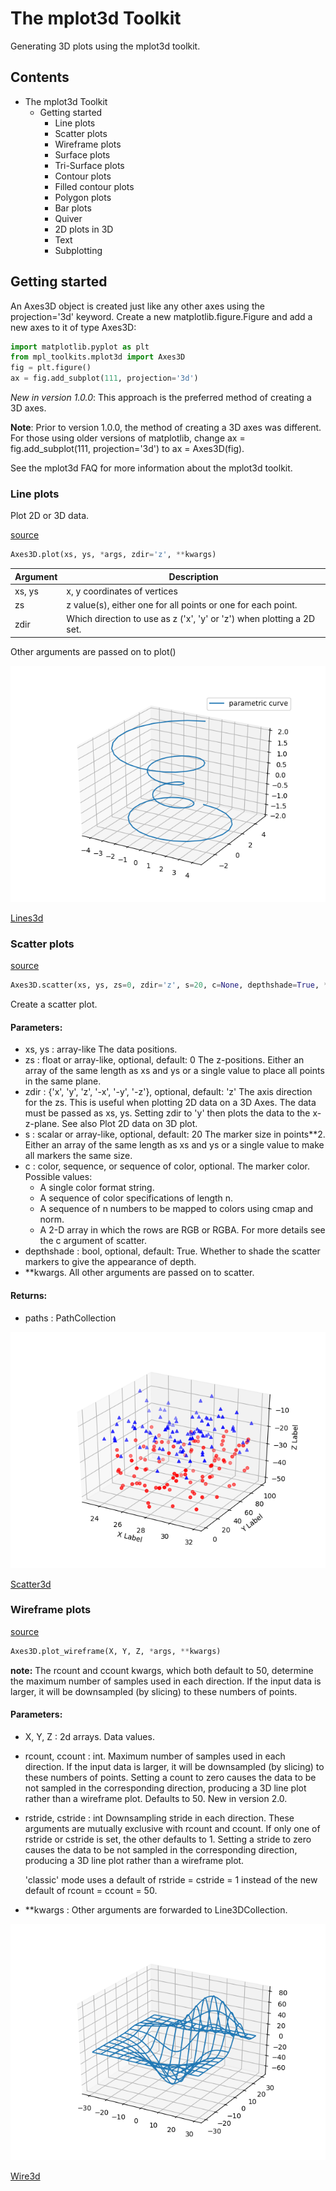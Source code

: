 # The mplot3d Toolkit

Generating 3D plots using the mplot3d toolkit.

## Contents

- The mplot3d Toolkit
  - Getting started
    - Line plots
    - Scatter plots
    - Wireframe plots
    - Surface plots
    - Tri-Surface plots
    - Contour plots
    - Filled contour plots
    - Polygon plots
    - Bar plots
    - Quiver
    - 2D plots in 3D
    - Text
    - Subplotting

## Getting started

An Axes3D object is created just like any other axes using the projection='3d' keyword. Create a new matplotlib.figure.Figure and add a new axes to it of type Axes3D:

```python
import matplotlib.pyplot as plt
from mpl_toolkits.mplot3d import Axes3D
fig = plt.figure()
ax = fig.add_subplot(111, projection='3d')
```

*New in version 1.0.0*: This approach is the preferred method of creating a 3D axes.

**Note**: Prior to version 1.0.0, the method of creating a 3D axes was different. For those using older versions of matplotlib, change ax = fig.add_subplot(111, projection='3d') to ax = Axes3D(fig).

See the mplot3d FAQ for more information about the mplot3d toolkit.

### Line plots

Plot 2D or 3D data.

[source](https://matplotlib.org/_modules/mpl_toolkits/mplot3d/axes3d.html#Axes3D.plot)

```python
Axes3D.plot(xs, ys, *args, zdir='z', **kwargs)
```

Argument | Description
---|---
xs, ys | x, y coordinates of vertices
zs | z value(s), either one for all points or one for each point.
zdir | Which direction to use as z ('x', 'y' or 'z') when plotting a 2D set.

Other arguments are passed on to plot()

![Lines3d](/static/images/tutorials/sphx_glr_lines3d_0011.png)

[Lines3d](https://matplotlib.org/gallery/mplot3d/lines3d.html)

### Scatter plots

[source](https://matplotlib.org/_modules/mpl_toolkits/mplot3d/axes3d.html#Axes3D.scatter)

```python
Axes3D.scatter(xs, ys, zs=0, zdir='z', s=20, c=None, depthshade=True, *args, **kwargs)
```

Create a scatter plot.

#### Parameters:	

- xs, ys : array-like The data positions.
- zs : float or array-like, optional, default: 0 The z-positions. Either an array of the same length as xs and ys or a single value to place all points in the same plane.
- zdir : {'x', 'y', 'z', '-x', '-y', '-z'}, optional, default: 'z'
The axis direction for the zs. This is useful when plotting 2D data on a 3D Axes. The data must be passed as xs, ys. Setting zdir to 'y' then plots the data to the x-z-plane. See also Plot 2D data on 3D plot.
- s : scalar or array-like, optional, default: 20
The marker size in points**2. Either an array of the same length as xs and ys or a single value to make all markers the same size.
- c : color, sequence, or sequence of color, optional. 
  The marker color. Possible values:
    - A single color format string.
    - A sequence of color specifications of length n.
    - A sequence of n numbers to be mapped to colors using cmap and norm.
    - A 2-D array in which the rows are RGB or RGBA.
  For more details see the c argument of scatter.
- depthshade : bool, optional, default: True. Whether to shade the scatter markers to give the appearance of depth.
- **kwargs. All other arguments are passed on to scatter.

#### Returns:	

- paths : PathCollection

![Scatter3d](/static/images/tutorials/sphx_glr_scatter3d_0011.png)

[Scatter3d](https://matplotlib.org/gallery/mplot3d/scatter3d.html)

### Wireframe plots

[source](https://matplotlib.org/_modules/mpl_toolkits/mplot3d/axes3d.html#Axes3D.plot_wireframe)

```python
Axes3D.plot_wireframe(X, Y, Z, *args, **kwargs)
```

**note:** The rcount and ccount kwargs, which both default to 50, determine the maximum number of samples used in each direction. If the input data is larger, it will be downsampled (by slicing) to these numbers of points.

#### Parameters:

- X, Y, Z : 2d arrays. 
    Data values.
- rcount, ccount : int. 
    Maximum number of samples used in each direction. If the input data is larger, it will be downsampled (by slicing) to these numbers of points. Setting a count to zero causes the data to be not sampled in the corresponding direction, producing a 3D line plot rather than a wireframe plot. Defaults to 50.
    New in version 2.0.
- rstride, cstride : int
    Downsampling stride in each direction. These arguments are mutually exclusive with rcount and ccount. If only one of rstride or cstride is set, the other defaults to 1. Setting a stride to zero causes the data to be not sampled in the corresponding direction, producing a 3D line plot rather than a wireframe plot.

    'classic' mode uses a default of rstride = cstride = 1 instead of the new default of rcount = ccount = 50.
- **kwargs :
    Other arguments are forwarded to Line3DCollection.

![Wire3d](/static/images/tutorials/sphx_glr_wire3d_0011.png)

[Wire3d](https://matplotlib.org/gallery/mplot3d/wire3d.html)
